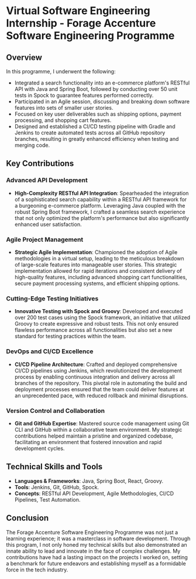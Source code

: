 # Virtual Software Engineering Internship - Forage Accenture Software Engineering Programme

## Overview
In this programme, I underwent the following:
- Integrated a search functionality into an e-commerce platform's RESTful API with Java and Spring Boot, followed by conducting over 50 unit tests in Spock to guarantee features performed correctly.
- Participated in an Agile session, discussing and breaking down software features into sets of smaller user stories.
- Focused on key user deliverables such as shipping options, payment processing, and shopping cart features.
- Designed and established a CI/CD testing pipeline with Gradle and Jenkins to create automated tests across all GitHub repository branches, resulting in greatly enhanced efficiency when testing and merging code.

## Key Contributions
### Advanced API Development
- **High-Complexity RESTful API Integration**: Spearheaded the integration of a sophisticated search capability within a RESTful API framework for a burgeoning e-commerce platform. Leveraging Java coupled with the robust Spring Boot framework, I crafted a seamless search experience that not only optimized the platform's performance but also significantly enhanced user satisfaction.

### Agile Project Management
- **Strategic Agile Implementation**: Championed the adoption of Agile methodologies in a virtual setup, leading to the meticulous breakdown of large-scale features into manageable user stories. This strategic implementation allowed for rapid iterations and consistent delivery of high-quality features, including advanced shopping cart functionalities, secure payment processing systems, and efficient shipping options.

### Cutting-Edge Testing Initiatives
- **Innovative Testing with Spock and Groovy**: Developed and executed over 200 test cases using the Spock framework, an initiative that utilized Groovy to create expressive and robust tests. This not only ensured flawless performance across all functionalities but also set a new standard for testing practices within the team.

### DevOps and CI/CD Excellence
- **CI/CD Pipeline Architecture**: Crafted and deployed comprehensive CI/CD pipelines using Jenkins, which revolutionized the development process by enabling continuous integration and delivery across all branches of the repository. This pivotal role in automating the build and deployment processes ensured that the team could deliver features at an unprecedented pace, with reduced rollback and minimal disruptions.

### Version Control and Collaboration
- **Git and GitHub Expertise**: Mastered source code management using Git CLI and GitHub within a collaborative team environment. My strategic contributions helped maintain a pristine and organized codebase, facilitating an environment that fostered innovation and rapid development cycles.

## Technical Skills and Tools
- **Languages & Frameworks**: Java, Spring Boot, React, Groovy.
- **Tools**: Jenkins, Git, GitHub, Spock.
- **Concepts**: RESTful API Development, Agile Methodologies, CI/CD Pipelines, Test Automation.

## Conclusion
The Forage Accenture Software Engineering Programme was not just a learning experience; it was a masterclass in software development. Through this program, I not only honed my technical skills but also demonstrated an innate ability to lead and innovate in the face of complex challenges. My contributions have had a lasting impact on the projects I worked on, setting a benchmark for future endeavors and establishing myself as a formidable force in the tech industry.

